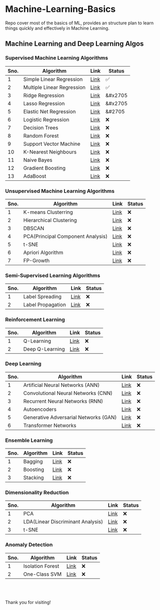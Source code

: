 # Machine-Learning-Basics
Repo cover most of the basics of ML, provides an structure plan to learn things quickly and effectively in Machine Learning.


## Machine Learning and Deep Learning Algos

### Supervised Machine Learning Algorithms
|Sno.|Algorithm|Link|Status|
|---|---|---|---|
|1|Simple Linear Regression|[Link](./Supervised%20Machine%20Learning%20Algos/Supervised%Machine%Learning%Algos/Simple%Linear%Regression.ipynb) |&#x2705;|
|2|Multiple Linear Regression|[Link](./Machine%20Learning%20Algos/Multiple%20Linear%20Regression/Multiple%20Linear%20regression.ipynb)|&#x2705;|
|3|Ridge Regression|[Link]()|&#x2705|
|4|Lasso Regression|[Link]()|&#x2705|
|5|Elastic Net Regression|[Link]()|&#2705|
|6|Logistic Regression|[Link]()|&#x274c;|
|7|Decision Trees|[Link]()|&#x274c;|
|8|Random Forest|[Link]()|&#x274c;|
|9|Support Vector Machine|[Link]()|&#x274c;|
|10|K-Nearest Neighbours|[Link]()|&#x274c;|
|11|Naive Bayes|[Link]()|&#x274c;|
|12|Gradient Boosting|[Link]()|&#x274c;|
|13|AdaBoost|[Link]()|&#x274c;|

### Unsupervised Machine Learning Algorithms
|Sno.|Algorithm|Link|Status|
|---|---|---|---|
|1|K-means Clusterring|[Link]()|&#x274c;|
|2|Hierarchical Clustering|[Link]()|&#x274c;|
|3|DBSCAN|[Link]()|&#x274c;|
|4|PCA(Principal Component Analysis)|[Link]()|&#x274c;|
|5|t-SNE|[Link]()|&#x274c;|
|6|Apriori Algorithm|[Link]()|&#x274c;|
|7|FP-Growth|[Link]()|&#x274c;|

### Semi-Supervised Learning Algorithms
|Sno.|Algorithm|Link|Status|
|---|---|---|---|
|1|Label Spreading|[Link]()|&#x274c;|
|2|Label Propagation|[Link]()|&#x274c;|

### Reinforcement Learning
|Sno.|Algorithm|Link|Status|
|---|---|---|---|
|1|Q-Learning|[Link]()|&#x274c;|
|2|Deep Q-Learning|[Link]()|&#x274c;|


### Deep Learning
|Sno.|Algorithm|Link|Status|
|---|---|---|---|
|1|Artificial Neural Networks (ANN)|[Link]()|&#x274c;|
|2|Convolutional Neural Networks (CNN)|[Link]()|&#x274c;|
|3|Recurrent Neural Networks (RNN)	|[Link]()|&#x274c;|
|4|Autoencoders |[Link]()|&#x274c;|
|5|Generative Adversarial Networks (GAN)|[Link]()|&#x274c;|
|6|Transformer Networks|[Link]()|&#x274c;|


### Ensemble Learning
|Sno.|Algorithm|Link|Status|
|---|---|---|---|
|1|Bagging|[Link]()|&#x274c;|
|2|Boosting|[Link]()|&#x274c;|
|3|Stacking|[Link]()|&#x274c;|


### Dimensionality Reduction
|Sno.|Algorithm|Link|Status|
|---|---|---|---|
|1|PCA|[Link]()|&#x274c;|
|2|LDA(Linear Discriminant Analysis)|[Link]()|&#x274c;|
|3|t-SNE|[Link]()|&#x274c;|

### Anomaly Detection
|Sno.|Algorithm|Link|Status|
|---|---|---|---|
|1|Isolation Forest|[Link]()|&#x274c;|
|2|One-Class SVM|[Link]()|&#x274c;|



<br><br><br>
Thank you for visiting!

